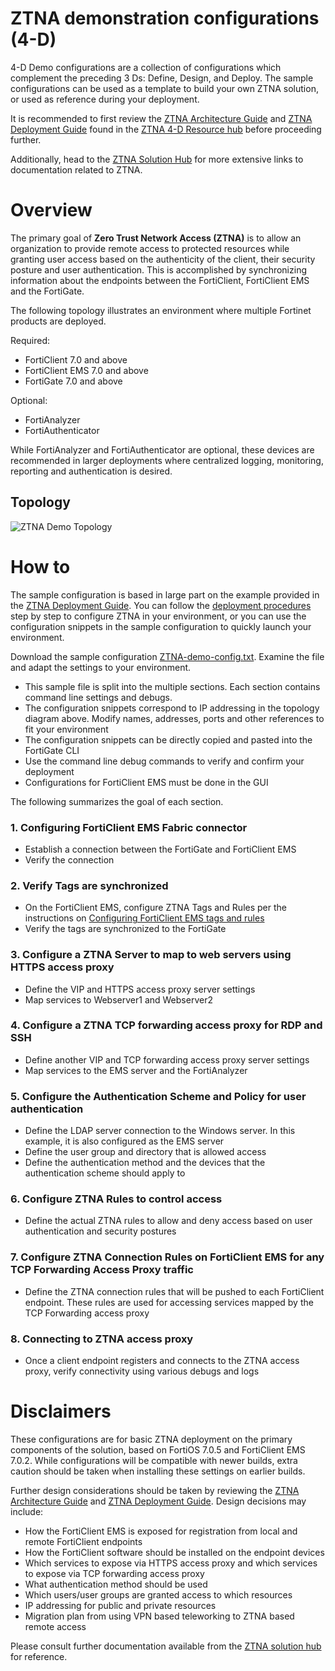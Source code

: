 # ZTNA demonstration configurations (4-D)

4-D Demo configurations are a collection of configurations which complement the preceding 3 Ds: Define, Design, and Deploy. The sample configurations can be used as a template to build your own ZTNA solution, or used as reference during your deployment.

It is recommended to first review the [ZTNA Architecture Guide](https://docs.fortinet.com/document/fortigate/7.0.0/ztna-architecture/800134/introduction) and [ZTNA Deployment Guide](https://docs.fortinet.com/document/fortigate/7.0.0/ztna-deployment/813800/introduction) found in the [ZTNA 4-D Resource hub](https://docs.fortinet.com/4d-resources/ZTNA) before proceeding further.

Additionally, head to the [ZTNA Solution Hub](https://docs.fortinet.com/ztna) for more extensive links to documentation related to ZTNA.

# Overview

The primary goal of **Zero Trust Network Access (ZTNA)** is to allow an organization to provide remote access to protected resources while granting user access based on the authenticity of the client, their security posture and user authentication. This is accomplished by synchronizing information about the endpoints between the FortiClient, FortiClient EMS and the FortiGate.

The following topology illustrates an environment where multiple Fortinet products are deployed.

Required:
- FortiClient 7.0 and above
- FortiClient EMS 7.0 and above
- FortiGate 7.0 and above

Optional:
- FortiAnalyzer
- FortiAuthenticator

While FortiAnalyzer and FortiAuthenticator are optional, these devices are recommended in larger deployments where centralized logging, monitoring, reporting and authentication is desired.

## Topology
![ZTNA Demo Topology](https://fortinetweb.s3.amazonaws.com/docs.fortinet.com/v2/resources/8ddfc8d2-9b21-11ec-9fd1-fa163e15d75b/images/49d98988a19e8978bb0553e80a3c331d_deployment_topo.png "ZTNA Demo Topology") 

# How to
The sample configuration is based in large part on the example provided in the [ZTNA Deployment Guide](https://docs.fortinet.com/document/fortigate/7.0.0/ztna-deployment/813800/introduction). You can follow the [deployment procedures](https://docs.fortinet.com/document/fortigate/7.0.0/ztna-deployment/260520/deployment-procedures) step by step to configure ZTNA in your environment, or you can use the configuration snippets in the sample configuration to quickly launch your environment.

Download the sample configuration [ZTNA-demo-config.txt](./ZTNA-demo-config.txt). Examine the file and adapt the settings to your environment.

- This sample file is split into the multiple sections. Each section contains command line settings and debugs.
- The configuration snippets correspond to IP addressing in the topology diagram above. Modify names, addresses, ports and other references to fit your environment
- The configuration snippets can be directly copied and pasted into the FortiGate CLI
- Use the command line debug commands to verify and confirm your deployment
- Configurations for FortiClient EMS must be done in the GUI 

The following summarizes the goal of each section.

### 1. Configuring FortiClient EMS Fabric connector
- Establish a connection between the FortiGate and FortiClient EMS
- Verify the connection

### 2. Verify Tags are synchronized
- On the FortiClient EMS, configure ZTNA Tags and Rules per the instructions on [Configuring FortiClient EMS tags and rules](https://docs.fortinet.com/document/fortigate/7.0.0/ztna-deployment/16635/configuring-forticlient-ems-tags-and-rules)
- Verify the tags are synchronized to the FortiGate

### 3. Configure a ZTNA Server to map to web servers using HTTPS access proxy
- Define the VIP and HTTPS access proxy server settings
- Map services to Webserver1 and Webserver2

### 4. Configure a ZTNA TCP forwarding access proxy for RDP and SSH
- Define another VIP and TCP forwarding access proxy server settings
- Map services to the EMS server and the FortiAnalyzer

### 5. Configure the Authentication Scheme and Policy for user authentication
- Define the LDAP server connection to the Windows server. In this example, it is also configured as the EMS server
- Define the user group and directory that is allowed access
- Define the authentication method and the devices that the authentication scheme should apply to

### 6. Configure ZTNA Rules to control access
- Define the actual ZTNA rules to allow and deny access based on user authentication and security postures

### 7. Configure ZTNA Connection Rules on FortiClient EMS for any TCP Forwarding Access Proxy traffic
- Define the ZTNA connection rules that will be pushed to each FortiClient endpoint. These rules are used for accessing services mapped by the TCP Forwarding access proxy

### 8. Connecting to ZTNA access proxy
- Once a client endpoint registers and connects to the ZTNA access proxy, verify connectivity using various debugs and logs

# Disclaimers

These configurations are for basic ZTNA deployment on the primary components of the solution, based on FortiOS 7.0.5 and FortiClient EMS 7.0.2. While configurations will be compatible with newer builds, extra caution should be taken when installing these settings on earlier builds.

Further design considerations should be taken by reviewing the [ZTNA Architecture Guide](https://docs.fortinet.com/document/fortigate/7.0.0/ztna-architecture/800134/introduction) and [ZTNA Deployment Guide](https://docs.fortinet.com/document/fortigate/7.0.0/ztna-deployment/813800/introduction). Design decisions may include:

- How the FortiClient EMS is exposed for registration from local and remote FortiClient endpoints
- How the FortiClient software should be installed on the endpoint devices
- Which services to expose via HTTPS access proxy and which services to expose via TCP forwarding access proxy
- What authentication method should be used
- Which users/user groups are granted access to which resources
- IP addressing for public and private resources
- Migration plan from using VPN based teleworking to ZTNA based remote access

Please consult further documentation available from the [ZTNA solution hub](https://docs.fortinet.com/ztna) for reference.

